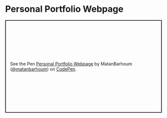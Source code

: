 # Personal Portfolio Webpage

<p class="codepen" data-height="300" data-default-tab="html,result" data-slug-hash="LYQvxYx" data-user="matanbarhoum" style="height: 300px; box-sizing: border-box; display: flex; align-items: center; justify-content: center; border: 2px solid; margin: 1em 0; padding: 1em;">
  <span>See the Pen <a href="https://codepen.io/matanbarhoum/pen/LYQvxYx">
  Personal Portfolio Webpage</a> by MatanBarhoum (<a href="https://codepen.io/matanbarhoum">@matanbarhoum</a>)
  on <a href="https://codepen.io">CodePen</a>.</span>
</p>
<script async src="https://cpwebassets.codepen.io/assets/embed/ei.js"></script>
